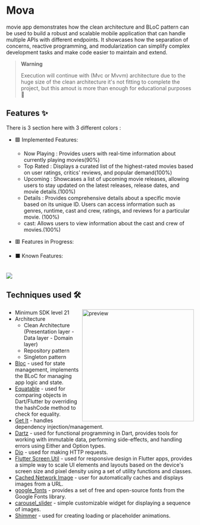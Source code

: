 # Mova
movie app demonstrates how the clean architecture and BLoC pattern can be used to build a robust and scalable mobile application that can handle multiple APIs with different endpoints. It showcases how the separation of concerns, reactive programming, and modularization can simplify complex development tasks and make code easier to maintain and extend.

> **Warning**
>
> Execution will continue with (Mvc or Mvvm) architecture due to the huge size of the clean architecture it's not fitting to complete the project, but this amout is more than enough for educational purposes 🙏

## Features ✨
There is 3 section here with 3 different colors :
- 🟩 Implemented Features:

  - Now Playing :  Provides users with real-time information about currently playing movies(90%)
  - Top Rated : Displays a curated list of the highest-rated movies based on user ratings, critics' reviews, and popular demand(100%)
  - Upcoming : Showcases a list of upcoming movie releases, allowing users to stay updated on the latest releases, release dates, and movie details.(100%)
  - Details : Provides comprehensive details about a specific movie based on its unique ID. Users can access information such as genres, runtime, cast and crew, ratings, and reviews for a particular movie. (100%)
  - cast: Allows users to view information about the cast and crew of movies.(100%)

- 🟥 Features in Progress:

- ⬛ Known Features:

<br/>
<img width="" src="https://github.com/moha-b/Mova/assets/73842931/49bf5741-ce14-4a1e-9586-95b49e3f269f" />

<br/>

## Techniques used 🛠️    

<img width="300" align="right" src="https://github.com/moha-b/Mova/assets/73842931/9bcd7c9b-80a3-4933-b8e1-99ead186663b" alt="preview" />
 
- Minimum SDK level 21
- Architecture
  - Clean Architecture (Presentation layer - Data layer - Domain layer)
  - Repository pattern
  - Singleton pattern
- [Bloc](https://bloclibrary.dev/#/) - used for state management, implements the BLoC for managing app logic and state.
- [Equatable](https://pub.dev/packages/equatable) - used for comparing objects in Dart/Flutter by overriding the hashCode method to check for equality.
- [Get It](https://pub.dev/packages/get_it) - handles dependency injection/management.
- [Dartz](https://pub.dev/packages/dartz) - used for functional programming in Dart, provides tools for working with immutable data, performing side-effects, and handling errors using Either and Option types.
- [Dio](https://pub.dev/packages/dio) - used for making HTTP requests.
- [Flutter Screen Util](https://pub.dev/packages/flutter_screenutil) - used for responsive design in Flutter apps, provides a simple way to scale UI elements and layouts based on the device's screen size and pixel density using a set of utility functions and classes.
- [Cached Network Image](https://pub.dev/packages/cached_network_image) - user for automatically caches and displays images from a URL.
- [google_fonts](https://pub.dev/packages/google_fonts) - provides a set of free and open-source fonts from the Google Fonts library.
- [carousel_slider](https://pub.dev/packages/carousel_slider) - simple customizable widget for displaying a sequence of images.
- [Shimmer](https://pub.dev/packages/shimmer) - used for creating loading or placeholder animations.


